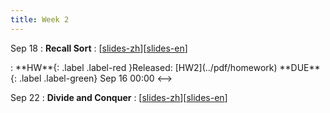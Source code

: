 ```yaml
---
title: Week 2
---
```


Sep 18
: **Recall Sort**
  :  \[[slides-zh](../pdf/slides/0-overview-zh.pdf)\]\[[slides-en](../pdf/slides/0-overview-en.pdf)\]
<!-->:  **HW**{: .label .label-red }Released: [HW2](../pdf/homework)  **DUE**{: .label .label-green} Sep 16  00:00
<-->

Sep 22
: **Divide and Conquer**
  :  \[[slides-zh](../pdf/slides/0-overview-zh.pdf)\]\[[slides-en](../pdf/slides/0-overview-en.pdf)\]


  

